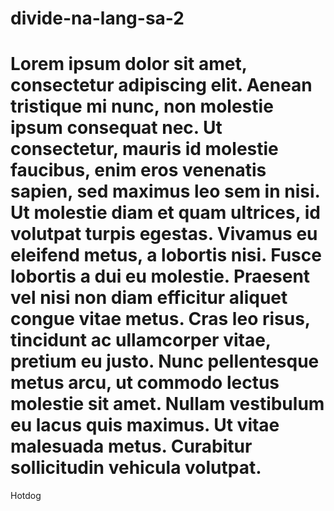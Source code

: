# divide-na-lang-sa-2
# Lorem ipsum dolor sit amet, consectetur adipiscing elit. Aenean tristique mi nunc, non molestie ipsum consequat nec. Ut consectetur, mauris id molestie faucibus, enim eros venenatis sapien, sed maximus leo sem in nisi. Ut molestie diam et quam ultrices, id volutpat turpis egestas. Vivamus eu eleifend metus, a lobortis nisi. Fusce lobortis a dui eu molestie. Praesent vel nisi non diam efficitur aliquet congue vitae metus. Cras leo risus, tincidunt ac ullamcorper vitae, pretium eu justo. Nunc pellentesque metus arcu, ut commodo lectus molestie sit amet. Nullam vestibulum eu lacus quis maximus. Ut vitae malesuada metus. Curabitur sollicitudin vehicula volutpat.
Hotdog
